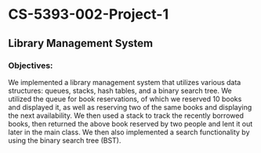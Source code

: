 # CS-5393-002-Project-1

## Library Management System
### Objectives:
We implemented a library management system that utilizes various data structures:
queues, stacks, hash tables, and a binary search tree. We utilized the queue for book
reservations, of which we reserved 10 books and displayed it, as well as reserving two
of the same books and displaying the next availability. We then used a stack to track
the recently borrowed books, then returned the above book reserved by two people
and lent it out later in the main class. We then also implemented a search functionality
by using the binary search tree (BST).
